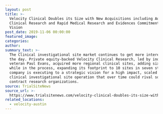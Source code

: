 ```yaml
---
layout: post
title: >-
  Velocity Clinical Doubles its Size with New Acquisitions including Advanced
  Clinical Research and Rapid Medical Research and Evidences Commitment to
  Vision
post_date: 2019-11-06 00:00:00
featured_image:
categories:
author:
summary_text: >-
  The Clinical investigational site market continues to get more interesting by
  the day. Private equity-backed Velocity Clinical Research, led by industry
  veteran Paul Evans, acquired more regional clinical sites, adding six of them
  while in the process, expanding its footprint to 10 sites in seven states. The
  company is executing to a strategic vision for a high impact, scaled out
  clinical investigational site operation that over time could rival some
  contract research organizations.
source: TrialSiteNews
source_url: >-
  https://www.trialsitenews.com/velocity-clinical-doubles-its-size-with-new-acquisitions-including-advanced-clinical-research-and-rapid-medical-research-and-evidences-commitment-to-vision/
related_locations:
  - velocity-austin
---
```


